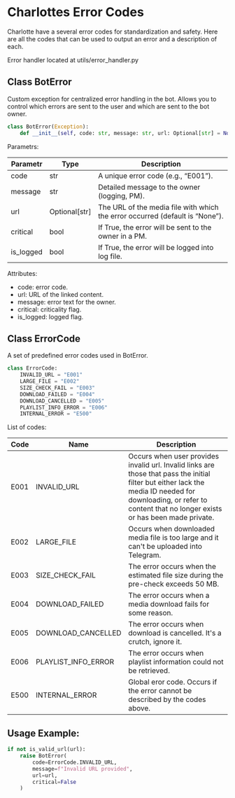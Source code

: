 # Charlottes Error Codes

Charlotte have a several error codes for standardization and safety. Here are all the codes that can be used to output an error and a description of each.

Error handler located at utils/error_handler.py

##  Class BotError

Custom exception for centralized error handling in the bot. Allows you to control which errors are sent to the user and which are sent to the bot owner.

```python
class BotError(Exception):
    def __init__(self, code: str, message: str, url: Optional[str] = None, critical: bool = False, is_logged: bool = False):
```
Parametrs:

| Parametr |	Type | 	Description |
| -------- | -------- | -------- |
 | code |	str |	A unique error code (e.g., “E001”). |
| message |	str |	Detailed message to the owner (logging, PM). |
 | url |	Optional[str] |	The URL of the media file with which the error occurred (default is “None”). |
| critical |	bool |	If True, the error will be sent to the owner in a PM. |
| is_logged |	bool |	If True, the error will be logged into log file. |

Attributes:

- code: error code.
- url: URL of the linked content.
- message: error text for the owner.
- critical: criticality flag.
- is_logged: logged flag.

## Class ErrorCode

A set of predefined error codes used in BotError.
```python
class ErrorCode:
    INVALID_URL = "E001"
    LARGE_FILE = "E002"
    SIZE_CHECK_FAIL = "E003"
    DOWNLOAD_FAILED = "E004"
    DOWNLOAD_CANCELLED = "E005"
    PLAYLIST_INFO_ERROR = "E006"
    INTERNAL_ERROR = "E500"
```

List of codes:


|Code |	Name | 	Description |
| -------- | -------- | -------- |
|E001 |	INVALID_URL |	Occurs when user provides invalid url. Invalid links are those that pass the initial filter but either lack the media ID needed for downloading, or refer to content that no longer exists or has been made private.|
|E002 |	LARGE_FILE |	Occurs when downloaded media file is too large and it can't be uploaded into Telegram. |
|E003 |	SIZE_CHECK_FAIL |	The error occurs when the estimated file size during the pre-check exceeds 50 MB. |
|E004 |	DOWNLOAD_FAILED |	The error occurs when a media download fails for some reason. |
|E005 |	DOWNLOAD_CANCELLED |	The error occurs when download is cancelled. It's a crutch, ignore it. |
|E006 |	PLAYLIST_INFO_ERROR |	The error occurs when playlist information could not be retrieved. |
|E500 |	INTERNAL_ERROR |	Global eror code. Occurs if the error cannot be described by the codes above. |


## Usage Example:

```python
if not is_valid_url(url):
    raise BotError(
        code=ErrorCode.INVALID_URL,
        message=f"Invalid URL provided",
        url=url,
        critical=False
    )
```
